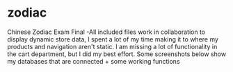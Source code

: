 # zodiac
Chinese Zodiac Exam Final
-All included files work in collaboration to display dynamic store data, I spent a lot of my time making it to where my products and navigation aren't static. I am missing a lot of functionality in the cart department, but I did my best effort. Some screenshots below show my databases that are connected + some working functions
